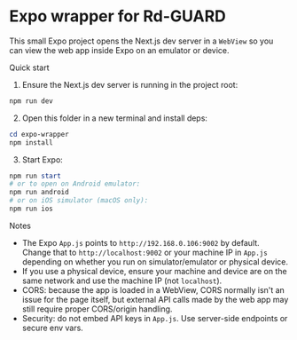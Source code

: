 # Expo wrapper for Rd-GUARD

This small Expo project opens the Next.js dev server in a `WebView` so you can view the web app inside Expo on an emulator or device.

Quick start

1. Ensure the Next.js dev server is running in the project root:

```powershell
npm run dev
```

2. Open this folder in a new terminal and install deps:

```powershell
cd expo-wrapper
npm install
```

3. Start Expo:

```powershell
npm run start
# or to open on Android emulator:
npm run android
# or on iOS simulator (macOS only):
npm run ios
```

Notes

- The Expo `App.js` points to `http://192.168.0.106:9002` by default. Change that to `http://localhost:9002` or your machine IP in `App.js` depending on whether you run on simulator/emulator or physical device.
- If you use a physical device, ensure your machine and device are on the same network and use the machine IP (not `localhost`).
- CORS: because the app is loaded in a WebView, CORS normally isn't an issue for the page itself, but external API calls made by the web app may still require proper CORS/origin handling.
- Security: do not embed API keys in `App.js`. Use server-side endpoints or secure env vars.
